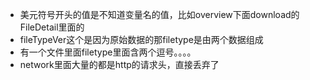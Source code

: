 - 美元符号开头的值是不知道变量名的值，比如overview下面download的FileDetail里面的
- fileTypeVer这个是因为原始数据的那filetype是由两个数据组成
- 有一个文件里面filetype里面含两个逗号。。。。
- network里面大量的都是http的请求头，直接丢弃了
